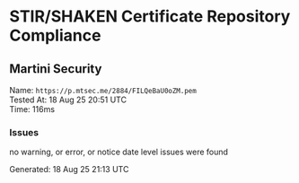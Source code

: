 # STIR/SHAKEN Certificate Repository Compliance

## Martini Security

Name: `https://p.mtsec.me/2884/FILQeBaU0oZM.pem`\
Tested At: 18 Aug 25 20:51 UTC\
Time: 116ms

### Issues

no warning, or error, or notice date level issues were found

Generated: 18 Aug 25 21:13 UTC